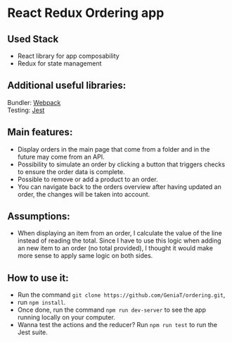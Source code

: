 # React Redux Ordering app
## Used Stack
- React library for app composability
- Redux for state management


## Additional useful libraries:
Bundler: <a href="https://webpack.js.org/">Webpack</a><br>
Testing: <a href="https://facebook.github.io/jest/">Jest</a>

## Main features:
- Display orders in the main page that come from a folder and in the future may come from an API.
- Possibility to simulate an order by clicking a button that triggers checks to ensure the order data is complete.
- Possible to remove or add a product to an order.
- You can navigate back to the orders overview after having updated an order, the changes will be taken into account.

## Assumptions:
- When displaying an item from an order, I calculate the value of the line instead of reading the total. Since I have to use this logic when adding an new item to an order (no total provided), I thought it would make more sense to apply same logic on both sides.

## How to use it:
- Run the command `git clone https://github.com/GeniaT/ordering.git`,
- run `npm install`.
- Once done, run the command `npm run dev-server` to see the app running locally on your computer.
- Wanna test the actions and the reducer? Run `npm run test` to run the Jest suite. 
